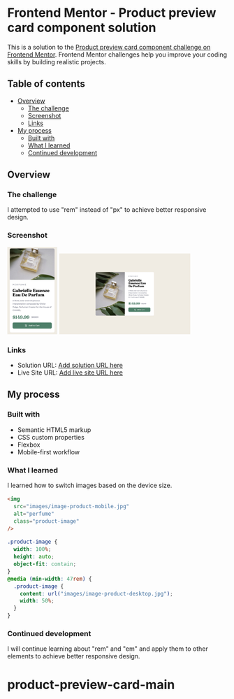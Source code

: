 # Frontend Mentor - Product preview card component solution

This is a solution to the [Product preview card component challenge on Frontend Mentor](https://www.frontendmentor.io/challenges/product-preview-card-component-GO7UmttRfa). Frontend Mentor challenges help you improve your coding skills by building realistic projects.

## Table of contents

- [Overview](#overview)
  - [The challenge](#the-challenge)
  - [Screenshot](#screenshot)
  - [Links](#links)
- [My process](#my-process)
  - [Built with](#built-with)
  - [What I learned](#what-i-learned)
  - [Continued development](#continued-development)

## Overview

### The challenge

I attempted to use "rem" instead of "px" to achieve better responsive design.

### Screenshot

<img src="./images/375px.jpeg" alt="375px" width="auto" height="200">
<img src="./images/1440px.jpeg" alt="1440px" width="300" height="auto">

### Links

- Solution URL: [Add solution URL here](https://github.com/Ayako-Yokoe/product-preview-card-main)
- Live Site URL: [Add live site URL here](https://product-preview-card-component-peach-eta.vercel.app/)

## My process

### Built with

- Semantic HTML5 markup
- CSS custom properties
- Flexbox
- Mobile-first workflow

### What I learned

I learned how to switch images based on the device size.

```html
<img
  src="images/image-product-mobile.jpg"
  alt="perfume"
  class="product-image"
/>
```

```css
.product-image {
  width: 100%;
  height: auto;
  object-fit: contain;
}
@media (min-width: 47rem) {
  .product-image {
    content: url("images/image-product-desktop.jpg");
    width: 50%;
  }
}
```

### Continued development

I will continue learning about "rem" and "em" and apply them to other elements to achieve better responsive design.

# product-preview-card-main
